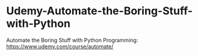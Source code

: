 # Udemy-Automate-the-Boring-Stuff-with-Python

Automate the Boring Stuff with Python Programming: 
https://www.udemy.com/course/automate/
